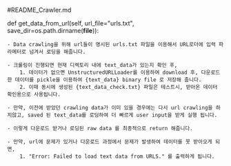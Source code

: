 #README_Crawler.md

def get_data_from_url(self, url_file="urls.txt", save_dir=os.path.dirname(__file__)):

	- Data crawling을 위해 url들이 명시된 urls.txt 파일을 이용해서 URL로더에 입력 파라메터로 넘겨서 로딩을 해줍니다.

	- 크롤링이 진행되면 현재 디렉토리 내에 text_data가 있는지 확인 후, 
		1. 데이터가 없으면 UnstructuredURLLoader를 이용하여 download 후, 다운로드한 데이터를 pickle을 이용하여 {text_data} binary file 로 저장해 줍니다.
		2. 이때 동시에 생성된 {text_data_check.txt} 파일은 테스트시, 받아온 데이터 확인용으로 사용됩니다. 

	- 만약, 이전에 받았던 crawling data가 이미 있을 경우에는 다시 url crawling을 하지않고, saved 된 text_data를 로딩하여 더 빠르게 user input을 받게 실행 됩니다.

	- 이렇게 다운로드 받거나 로딩된 raw data 를 최종적으로 return 해줍니다.

	- 만약, url에 문제가 있거나 다운로드 과정에서 문제가 발생하여 데이터를 못 받아오게 되면,
		1. "Error: Failed to load text data from URLS." 를 출력하게 됩니다.